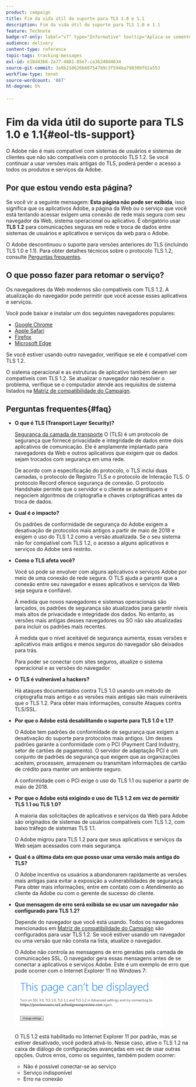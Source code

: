 ```yaml
---
product: campaign
title: Fim da vida útil do suporte para TLS 1.0 e 1.1
description: Fim da vida útil do suporte para TLS 1.0 e 1.1
feature: Technote
badge-v7-only: label="v7" type="Informative" tooltip="Aplica-se somente ao Campaign Classic v7"
audience: delivery
content-type: reference
topic-tags: tracking-messages
exl-id: e18d43b6-2a77-4881-85e7-ca36248d4634
source-git-commit: 3a9b21d626b60754789c3f594ba798309f62a553
workflow-type: tm+mt
source-wordcount: '867'
ht-degree: 5%

---
```


# Fim da vida útil do suporte para TLS 1.0 e 1.1{#eol-tls-support}



O Adobe não é mais compatível com sistemas de usuários e sistemas de clientes que não são compatíveis com o protocolo TLS 1.2. Se você continuar a usar versões mais antigas do TLS, poderá perder o acesso a todos os produtos e serviços da Adobe.

## Por que estou vendo esta página?

Se você vir a seguinte mensagem: **Esta página não pode ser exibida**, isso significa que os aplicativos Adobe, a página da Web ou o serviço que você está tentando acessar exigem uma conexão de rede mais segura com seu navegador da Web, sistema operacional ou aplicativo. É obrigatório usar **TLS 1.2** para comunicações seguras em rede e troca de dados entre sistemas de usuários e aplicativos e serviços da web para o Adobe.

O Adobe descontinuou o suporte para versões anteriores do TLS (incluindo TLS 1.0 e 1.1). Para obter detalhes técnicos sobre o protocolo TLS 1.2, consulte [Perguntas frequentes](#faq).

## O que posso fazer para retomar o serviço?

Os navegadores da Web modernos são compatíveis com TLS 1.2. A atualização do navegador pode permitir que você acesse esses aplicativos e serviços.

Você pode baixar e instalar um dos seguintes navegadores populares:

* [Google Chrome](https://www.google.com/chrome/)
* [Apple Safari](https://www.apple.com/safari/)
* [Firefox](https://www.mozilla.org/en-US/firefox/new/)
* [Microsoft Edge](https://www.microsoft.com/en-us/edge)

Se você estiver usando outro navegador, verifique se ele é compatível com TLS 1.2.

O sistema operacional e as estruturas de aplicativo também devem ser compatíveis com TLS 1.2. Se atualizar o navegador não resolver o problema, verifique se o computador atende aos requisitos de sistema listados na [Matriz de compatibilidade do Campaign](../../rn/using/compatibility-matrix.md).

## Perguntas frequentes{#faq}

* **O que é TLS (Transport Layer Security)?**

  [Segurança da camada de transporte](https://en.wikipedia.org/wiki/Transport_Layer_Security) O (TLS) é um protocolo de segurança que fornece privacidade e integridade de dados entre dois aplicativos de comunicação. Ele é amplamente implantado para navegadores da Web e outros aplicativos que exigem que os dados sejam trocados com segurança em uma rede.

  De acordo com a especificação do protocolo, o TLS inclui duas camadas, o protocolo de Registro TLS e o protocolo de Interação TLS. O protocolo Record oferece segurança de conexão. O protocolo Handshake permite que o servidor e o cliente se autentiquem e negociem algoritmos de criptografia e chaves criptográficas antes da troca de dados.

* **Qual é o impacto?**

  Os padrões de conformidade de segurança do Adobe exigem a desativação de protocolos mais antigos a partir de maio de 2018 e exigem o uso do TLS 1.2 como a versão atualizada. Se o seu sistema não for compatível com TLS 1.2, o acesso a alguns aplicativos e serviços do Adobe será restrito.

* **Como o TLS afeta você?**

  Você só pode se envolver com alguns aplicativos e serviços Adobe por meio de uma conexão de rede segura. O TLS ajuda a garantir que a conexão entre seu navegador e esses aplicativos e serviços da Web seja segura e confiável.

  À medida que novos navegadores e sistemas operacionais são lançados, os padrões de segurança são atualizados para garantir níveis mais altos de privacidade e integridade dos dados. No entanto, as versões mais antigas desses navegadores ou SO não são atualizadas para incluir os padrões mais recentes.

  À medida que o nível aceitável de segurança aumenta, essas versões e aplicativos mais antigos e menos seguros do navegador são deixados para trás.

  Para poder se conectar com sites seguros, atualize o sistema operacional e as versões do navegador.

* **O TLS é vulnerável a hackers?**

  Há ataques documentados contra TLS 1.0 usando um método de criptografia mais antigo e as versões mais antigas são mais vulneráveis que o TLS 1.2. Para obter mais informações, consulte Ataques contra TLS/SSL.

* **Por que o Adobe está desabilitando o suporte para TLS 1.0 e 1.1?**

  O Adobe tem padrões de conformidade de segurança que exigem a desativação do suporte para protocolos mais antigos. Um desses padrões garante a conformidade com o PCI (Payment Card Industry, setor de cartões de pagamento). O servidor de adaptação PCI é um conjunto de padrões de segurança que exigem que as organizações aceitem, processem, armazenem ou transmitam informações de cartão de crédito para manter um ambiente seguro.

  A conformidade com o PCI exige o uso do TLS 1.1 ou superior a partir de maio de 2018.

* **Por que o Adobe está exigindo o uso de TLS 1.2 em vez de permitir TLS 1.1 ou TLS 1.0?**

  A maioria das solicitações de aplicativos e serviços da Web para Adobe são originados de sistemas de usuários compatíveis com TLS 1.2, com baixo tráfego de sistemas TLS 1.1.

  O Adobe migrou para TLS 1.2 para que seus aplicativos e serviços da Web sejam acessados com mais segurança.

* **Qual é a última data em que posso usar uma versão mais antiga do TLS?**

  O Adobe incentiva os usuários a abandonarem rapidamente as versões mais antigas para evitar a exposição a vulnerabilidades de segurança. Para obter mais informações, entre em contato com o Atendimento ao cliente da Adobe ou com o gerente de sucesso do cliente.

* **Que mensagem de erro será exibida se eu usar um navegador não configurado para TLS 1.2?**

  Depende do navegador que você está usando. Todos os navegadores mencionados em [Matriz de compatibilidade do Campaign](../../rn/using/compatibility-matrix.md) são configurados para usar TLS 1.2. Se você estiver usando um navegador ou uma versão que não consta na lista, atualize o navegador.

  O Adobe não controla as mensagens de erro geradas pela camada de comunicações SSL. O navegador gera essas mensagens antes de se conectar a aplicativos e serviços Adobe. Este é um exemplo de erro que pode ocorrer com o Internet Explorer 11 no Windows 7:

  ![](assets/do-not-translate/page-not-displayed.png)

  O TLS 1.2 está habilitado no Internet Explorer 11 por padrão, mas se estiver desativado, você poderá ativá-lo. Nesse caso, ative o TLS 1.2 na caixa de diálogo de configurações avançadas em vez de usar outras opções. Outros erros, como os seguintes, também podem ocorrer:

   * Não é possível conectar-se ao serviço
   * Serviço indisponível
   * Erro na conexão
